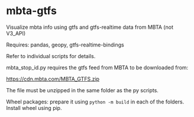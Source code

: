 # mbta-gtfs
Visualize mbta info using gtfs and gtfs-realtime data from MBTA (not V3_API)

Requires: pandas, geopy, gtfs-realtime-bindings

Refer to individual scripts for details. 

mbta_stop_id.py requires the gtfs feed from MBTA to be downloaded from:

https://cdn.mbta.com/MBTA_GTFS.zip

The file must be unzipped in the same folder as the py scripts. 

Wheel packages: prepare it using `python -m build` in each of the folders. Install wheel using pip.

